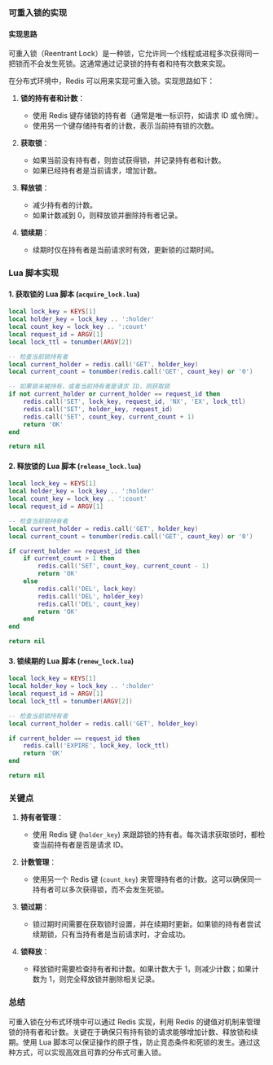 ### 可重入锁的实现

#### 实现思路

可重入锁（Reentrant Lock）是一种锁，它允许同一个线程或进程多次获得同一把锁而不会发生死锁。这通常通过记录锁的持有者和持有次数来实现。

在分布式环境中，Redis 可以用来实现可重入锁。实现思路如下：

1. **锁的持有者和计数**：
    - 使用 Redis 键存储锁的持有者（通常是唯一标识符，如请求 ID 或令牌）。
    - 使用另一个键存储持有者的计数，表示当前持有锁的次数。

2. **获取锁**：
    - 如果当前没有持有者，则尝试获得锁，并记录持有者和计数。
    - 如果已经持有者是当前请求，增加计数。

3. **释放锁**：
    - 减少持有者的计数。
    - 如果计数减到 0，则释放锁并删除持有者记录。

4. **锁续期**：
    - 续期时仅在持有者是当前请求时有效，更新锁的过期时间。

### Lua 脚本实现

#### 1. 获取锁的 Lua 脚本 (`acquire_lock.lua`)

```lua
local lock_key = KEYS[1]
local holder_key = lock_key .. ':holder'
local count_key = lock_key .. ':count'
local request_id = ARGV[1]
local lock_ttl = tonumber(ARGV[2])

-- 检查当前锁持有者
local current_holder = redis.call('GET', holder_key)
local current_count = tonumber(redis.call('GET', count_key) or '0')

-- 如果锁未被持有，或者当前持有者是请求 ID，则获取锁
if not current_holder or current_holder == request_id then
    redis.call('SET', lock_key, request_id, 'NX', 'EX', lock_ttl)
    redis.call('SET', holder_key, request_id)
    redis.call('SET', count_key, current_count + 1)
    return 'OK'
end

return nil
```

#### 2. 释放锁的 Lua 脚本 (`release_lock.lua`)

```lua
local lock_key = KEYS[1]
local holder_key = lock_key .. ':holder'
local count_key = lock_key .. ':count'
local request_id = ARGV[1]

-- 检查当前锁持有者
local current_holder = redis.call('GET', holder_key)
local current_count = tonumber(redis.call('GET', count_key) or '0')

if current_holder == request_id then
    if current_count > 1 then
        redis.call('SET', count_key, current_count - 1)
        return 'OK'
    else
        redis.call('DEL', lock_key)
        redis.call('DEL', holder_key)
        redis.call('DEL', count_key)
        return 'OK'
    end
end

return nil
```

#### 3. 锁续期的 Lua 脚本 (`renew_lock.lua`)

```lua
local lock_key = KEYS[1]
local holder_key = lock_key .. ':holder'
local request_id = ARGV[1]
local lock_ttl = tonumber(ARGV[2])

-- 检查当前锁持有者
local current_holder = redis.call('GET', holder_key)

if current_holder == request_id then
    redis.call('EXPIRE', lock_key, lock_ttl)
    return 'OK'
end

return nil
```

### 关键点

1. **持有者管理**：
    - 使用 Redis 键 (`holder_key`) 来跟踪锁的持有者。每次请求获取锁时，都检查当前持有者是否是请求 ID。

2. **计数管理**：
    - 使用另一个 Redis 键 (`count_key`) 来管理持有者的计数。这可以确保同一持有者可以多次获得锁，而不会发生死锁。

3. **锁过期**：
    - 锁过期时间需要在获取锁时设置，并在续期时更新。如果锁的持有者尝试续期锁，只有当持有者是当前请求时，才会成功。

4. **锁释放**：
    - 释放锁时需要检查持有者和计数。如果计数大于 1，则减少计数；如果计数为 1，则完全释放锁并删除相关记录。

### 总结

可重入锁在分布式环境中可以通过 Redis 实现，利用 Redis 的键值对机制来管理锁的持有者和计数。关键在于确保只有持有锁的请求能够增加计数、释放锁和续期。使用 Lua 脚本可以保证操作的原子性，防止竞态条件和死锁的发生。通过这种方式，可以实现高效且可靠的分布式可重入锁。